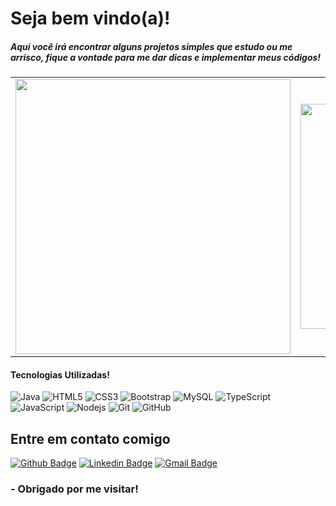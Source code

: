 # Seja bem vindo(a)!   

##### Aqui você irá encontrar alguns projetos simples que estudo ou me arrisco, fique a vontade para me dar dicas e implementar meus códigos!

<center>
<table>
  <tr>
      <td><img width="440px"  align="center" src="https://github-readme-stats.vercel.app/api?username=duarteicaros&show_icons=truea&layout=compact&theme=tokyonight" /></td>
      <td><img width="360px" align="center" src="https://github-readme-stats.vercel.app/api/top-langs/?username=duarteicaros&layout=compact&theme=tokyonight" /></td>
  </tr>   
</table>
</center>

#### Tecnologias Utilizadas!
![Java](https://img.shields.io/badge/-java-E34A86?style=flat-square&logo=java)
![HTML5](https://img.shields.io/badge/-HTML5-E34F26?style=flat-square&logo=html5&logoColor=white)
![CSS3](https://img.shields.io/badge/-CSS3-1572B6?style=flat-square&logo=css3)
![Bootstrap](https://img.shields.io/badge/-Bootstrap-563D7C?style=flat-square&logo=bootstrap)
![MySQL](https://img.shields.io/badge/-MySQL-5BB8FF?style=flat-square&logo=mysql)
![TypeScript](https://img.shields.io/badge/-TypeScript-007ACC?style=flat-square&logo=typescript)  
![JavaScript](https://img.shields.io/badge/-JavaScript-black?style=flat-square&logo=javascript)
![Nodejs](https://img.shields.io/badge/-Nodejs-black?style=flat-square&logo=Node.js)
![Git](https://img.shields.io/badge/-Git-black?style=flat-square&logo=git)
![GitHub](https://img.shields.io/badge/-GitHub-181717?style=flat-square&logo=github)

## Entre em contato comigo 
[![Github Badge](https://img.shields.io/badge/-Github-000?style=flat-square&logo=Github&logoColor=white&link=link_do_seu_perfil_no_github)](https://github.com/duarteicaros)
[![Linkedin Badge](https://img.shields.io/badge/-LinkedIn-blue?style=flat-square&logo=Linkedin&logoColor=white&link=link_do_seu_perfil_no_linkedin)](https://www.linkedin.com/in/icaro-duarte/)
[![Gmail Badge](https://img.shields.io/badge/-Gmail-c14438?style=flat-square&logo=Gmail&logoColor=white&link=mailto:seu_email)](mailto:icaroduartec@gmail.com)

### - Obrigado por me visitar!

